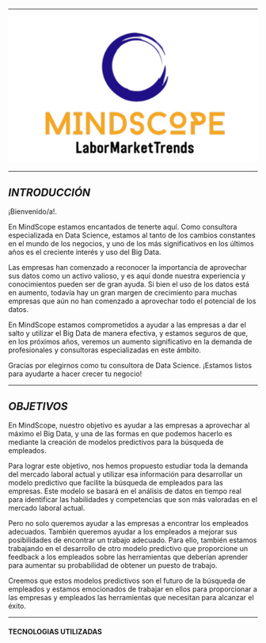 ------------

<p align="center">
  <img src="https://github.com/emilianod98/MindScope-LaborMarketTrends/blob/main/MindScope.png">
</p>

------------

## *INTRODUCCIÓN*


¡Bienvenido/a!.

En MindScope estamos encantados de tenerte aquí. Como consultora especializada en Data Science, estamos al tanto de los cambios constantes en el mundo de los negocios, y uno de los más significativos en los últimos años es el creciente interés y uso del Big Data.

Las empresas han comenzado a reconocer la importancia de aprovechar sus datos como un activo valioso, y es aquí donde nuestra experiencia y conocimientos pueden ser de gran ayuda. Si bien el uso de los datos está en aumento, todavía hay un gran margen de crecimiento para muchas empresas que aún no han comenzado a aprovechar todo el potencial de los datos.

En MindScope estamos comprometidos a ayudar a las empresas a dar el salto y utilizar el Big Data de manera efectiva, y estamos seguros de que, en los próximos años, veremos un aumento significativo en la demanda de profesionales y consultoras especializadas en este ámbito.

Gracias por elegirnos como tu consultora de Data Science. ¡Estamos listos para ayudarte a hacer crecer tu negocio!


------------

## *OBJETIVOS*  


En MindScope, nuestro objetivo es ayudar a las empresas a aprovechar al máximo el Big Data, y una de las formas en que podemos hacerlo es mediante la creación de modelos predictivos para la búsqueda de empleados.

Para lograr este objetivo, nos hemos propuesto estudiar toda la demanda del mercado laboral actual y utilizar esa información para desarrollar un modelo predictivo que facilite la búsqueda de empleados para las empresas. Este modelo se basará en el análisis de datos en tiempo real para identificar las habilidades y competencias que son más valoradas en el mercado laboral actual.

Pero no solo queremos ayudar a las empresas a encontrar los empleados adecuados. También queremos ayudar a los empleados a mejorar sus posibilidades de encontrar un trabajo adecuado. Para ello, también estamos trabajando en el desarrollo de otro modelo predictivo que proporcione un feedback a los empleados sobre las herramientas que deberían aprender para aumentar su probabilidad de obtener un puesto de trabajo.

Creemos que estos modelos predictivos son el futuro de la búsqueda de empleados y estamos emocionados de trabajar en ellos para proporcionar a las empresas y empleados las herramientas que necesitan para alcanzar el éxito.


------------

#### TECNOLOGIAS UTILIZADAS



